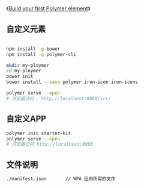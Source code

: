

《[Build your first Polymer element](https://www.polymer-project.org/1.0/start/first-element/intro)》


## 自定义元素

```sh

npm install -g bower
npm install -g polymer-cli

mkdir my-ploymer
cd my-ploymer
bower init
bower install --save polymer iron-icon iron-icons

polymer serve --open
# 浏览器访问： http://localhost:8080/src/
```

## 自定义APP

```sh
polymer init starter-kit
polymer serve --open
# 浏览器访问 http://localhost:8080
```


## 文件说明

```txt
./manifest.json       // WPA 应用所需的文件

```